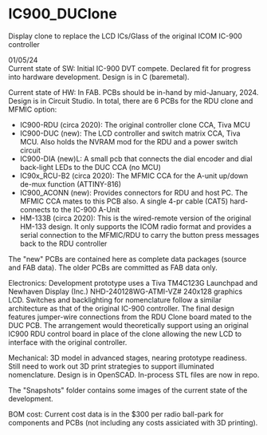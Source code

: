 # IC900_DUClone
Display clone to replace the LCD ICs/Glass of the original ICOM IC-900 controller

01/05/24<br>
Current state of SW: Initial IC-900 DVT compete.  Declared fit for progress into hardware development.  Design is in C (baremetal).

Current state of HW: In FAB.  PCBs should be in-hand by mid-January, 2024.  Design is in Circuit Studio.  In total, there are 6 PCBs for the RDU clone and MFMIC option:<br>
- IC900-RDU (circa 2020): The original controller clone CCA, Tiva MCU
- IC900-DUC (new): The LCD controller and switch matrix CCA, Tiva MCU.  Also holds the NVRAM mod for the RDU and a power switch circuit
- IC900-DIA (new)L: A small pcb that connects the dial encoder and dial back-light LEDs to the DUC CCA (no MCU)
- IC90x_RCU-B2 (circa 2020): The MFMIC CCA for the A-unit up/down de-mux function (ATTINY-816)
- IC900_ACONN (new): Provides connectors for RDU and host PC.  The MFMIC CCA mates to this PCB also.  A single 4-pr cable (CAT5) hard-connects to the IC-900 A-Unit
- HM-133B (circa 2020): This is the wired-remote version of the original HM-133 design.  It only supports the ICOM radio format and provides a serial connection to the MFMIC/RDU to carry the button press messages back to the RDU controller

The "new" PCBs are contained here as complete data packages (source and FAB data).  The older PCBs are committed as FAB data only.

Electronics: Development prototype uses a Tiva TM4C123G Launchpad and Newhaven Display (Inc.) NHD-240128WG-ATMI-VZ# 240x128 graphics LCD.  Switches and backlighting for nomenclature follow a similar architecture as that of the original IC-900 controller. The final design features jumper-wire connections from the RDU Clone board mated to the DUC PCB.  The arrangement would theoretically support using an original IC900 RDU control board in place of the clone allowing the new LCD to interface with the original controller.

Mechanical: 3D model in advanced stages, nearing prototype readiness. Still need to work out 3D print strategies to support illuminated nomenclature.  Design is in OpenSCAD.  In-process STL files are now in repo.

The "Snapshots" folder contains some images of the current state of the development.

BOM cost: Current cost data is in the $300 per radio ball-park for components and PCBs (not including any costs assiciated with 3D printing).
